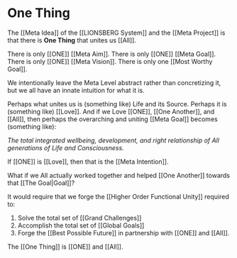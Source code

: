 # One Thing

The [[Meta Idea]] of the [[LIONSBERG System]] and the [[Meta Project]] is that there is **One Thing** that unites us [[All]]. 

There is only [[ONE]] [[Meta Aim]]. There is only [[ONE]] [[Meta Goal]]. There is only [[ONE]] [[Meta Vision]]. There is only one [[Most Worthy Goal]]. 

We intentionally leave the Meta Level abstract rather than concretizing it, but we all have an innate intuition for what it is. 

Perhaps what unites us is (something like) Life and its Source. Perhaps it is (something like) [[Love]]. And if we Love [[ONE]], [[One Another]], and [[All]], then perhaps the overarching and uniting [[Meta Goal]] becomes (something like): 

*The total integrated wellbeing, development, and right relationship of All generations of Life and Consciousness.* 

If [[ONE]] is [[Love]], then that is the [[Meta Intention]]. 

What if we All actually worked together and helped [[One Another]] towards that [[The Goal|Goal]]? 

It would require that we forge the [[Higher Order Functional Unity]] required to:

1) Solve the total set of [[Grand Challenges]] 
2) Accomplish the total set of [[Global Goals]] 
3) Forge the [[Best Possible Future]] in partnership with [[ONE]] and [[All]]. 

The [[One Thing]] is [[ONE]] and [[All]]. 
